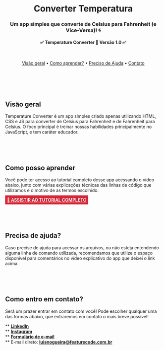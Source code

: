 

<div align = "center">
    <h1>Converter Temperatura</h1>
</div>

<h3 align = "center">
  Um app simples que converte de Celsius para Fahrenheit (e Vice-Versa)! 🌀
</h3>

<h4 align = "center">
	✅ Temperature Converter 🚀 Versão 1.0 ✅
</h4>


<br>

<p align="center">
 <a href="#visao">Visão geral</a> •
 <a href="#aprender">Como aprender?</a> • 
 <a href="#ajuda">Preciso de Ajuda</a> • 
 <a href="#contato">Contato</a>  
</p>

<br>
<br>
<br>
<br>

<div id="visao">
<h2>  Visão geral </h2>

Temperature Converter é um app simples criado apenas utilizando HTML, CSS e JS para converter de Celsius para Fahrenheit e de Fahrenheit para Celsius. O foco principal é treinar nossas habilidades principalmente no JavaScript, e tem caráter educador. 
</div>
<br>
<br>
<br>

<div id="aprender">
<h2> Como posso aprender </h2>

Você pode ter acesso ao tutorial completo desse app acessando o vídeo abaixo, junto com várias explicações técnicas das linhas de código que utilizamos e o motivo de as termos escolhido. 

<strong><a href="https://youtu.be/EByVixN_St4" style="background-color: #d22636; color: #fff; padding: 6px; font-weight: 600;"> 🔗 ASSISTIR AO TUTORIAL COMPLETO </a></strong>
</div>
<br>
<br>
<br>

<div id="ajuda">
<h2>  Precisa de ajuda?  </h2>

Caso precise de ajuda para acessar os arquivos, ou não esteja entendendo alguma linha de comando utilizada, recomendamos que utilize o espaço disponível para comentários no vídeo explicativo do app que deixei o link acima. 
</div>
<br>
<br>
<br>

<div id="contato">
<h2> Como entro em contato? </h2>

Será um prazer entrar em contato com você! Pode escolher qualquer uma das formas abaixo, que entraremos em contato o mais breve possível!

 ** <strong><a href="https://www.linkedin.com/in/t%C3%A9rcio-lu%C3%ADs-martins-ab3992207" style="text-decoration: normal;">  LinkedIn </a></strong>
 <br>
 ** <strong><a href="https://www.instagram.com/featurecode_/" style="text-decoration: normal;">  Instagram </a></strong>
 <br>
 ** <strong><a href="https://featurecode.com.br/contato/" style="text-decoration: normal;">  Formulário de e-mail </a></strong>
 <br>
 ** E-mail direto: <strong>luisnogueira@featurecode.com.br</strong> 
</div>
<br>
<br>
<br>
